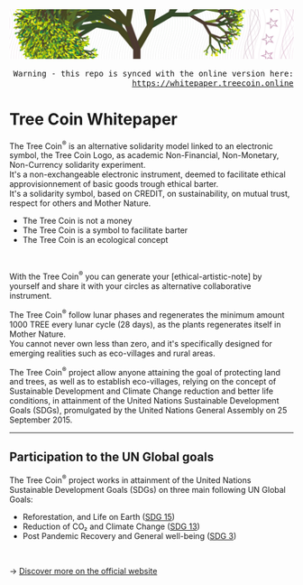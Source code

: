 <img src="docs/_img/tree_coin_logo_banner3.jpg" class=img-responsive>

<p align="right">
<tt>Warning - this repo is synced with the online version here: <a href="https://whitepaper.treecoin.online">https://whitepaper.treecoin.online</a></tt>
</p>

# Tree Coin Whitepaper
The Tree Coin<sup>®</sup> is an alternative solidarity model linked to an electronic symbol, the Tree Coin Logo, as academic Non-Financial, Non-Monetary, Non-Currency solidarity experiment.<br /> It's a non-exchangeable electronic instrument, deemed to facilitate ethical approvisionnement of basic goods trough ethical barter.<br /> It's a solidarity symbol, based on CREDIT, on sustainability, on mutual trust, respect for others and Mother Nature.

* The Tree Coin is not a money
* The Tree Coin is a symbol to facilitate barter
* The Tree Coin is an ecological concept

<br>

With the Tree Coin<sup>®</sup> you can generate your \[ethical-artistic-note] by yourself and share it with your circles as alternative collaborative instrument.

The Tree Coin<sup>®</sup> follow lunar phases and regenerates the minimum amount 1000 TREE every lunar cycle (28 days), as the plants regenerates itself in Mother Nature.<br /> You cannot never own less than zero, and it's specifically designed for emerging realities such as eco-villages and rural areas.

The Tree Coin<sup>®</sup> project allow anyone attaining the goal of protecting land and trees, as well as to establish eco-villages, relying on the concept of Sustainable Development and Climate Change reduction and better life conditions, in attainment of the United Nations Sustainable Development Goals (SDGs), promulgated by the United Nations General Assembly on 25 September 2015.

---

## Participation to the UN Global goals

The Tree Coin<sup>®</sup> project works in attainment of the United Nations Sustainable Development Goals (SDGs) on three main following UN Global Goals:

- Reforestation, and Life on Earth ([SDG 15](https://en.wikipedia.org/wiki/Sustainable_Development_Goal_15))
- Reduction of CO₂ and Climate Change ([SDG 13](https://en.wikipedia.org/wiki/Sustainable_Development_Goal_13))
- Post Pandemic Recovery and General well-being ([SDG 3](https://en.wikipedia.org/wiki/Sustainable_Development_Goal_3))

<br>

→ [Discover more on the official website](https://whitepaper.treecoin.online)
